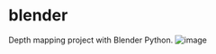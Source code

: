 # blender
Depth mapping project with Blender Python.
![image](https://user-images.githubusercontent.com/121517830/229647848-f057e34c-b037-4fab-a1a9-3999b40402b2.png)
